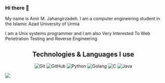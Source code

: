 ### Hi there 👋
My name is Amir M. Jahangirzadeh. I am a computer engineering student in the Islamic Azad University of Urmia

I am a Unix systems programmer and I am also Very Interested To Web Penetration Testing and Reverse Engineering

<h2 align="center">Technologies & Languages I use</h2>

<p align="center">
    <img src="https://img.shields.io/badge/-Git-F05032?style=for-the-badge&logo=git&logoColor=white" alt="Git">
    <img src="https://img.shields.io/badge/-Github-181717?style=for-the-badge&logo=github&logoColor=white" alt="GitHub">
    <img src="https://img.shields.io/badge/-Python-F7DF1E?style=for-the-badge&logo=Python&logoColor=white" alt="Python">
    <img src="https://img.shields.io/badge/-Golang-007ACC?style=for-the-badge&logo=Go&logoColor=white" alt="Golang">
    <img src="https://img.shields.io/badge/-C-007ACC?style=for-the-badge&logo=C&logoColor=white" alt="C">
    <img src="https://img.shields.io/badge/-Java-E34F26?style=for-the-badge&logo=Java&logoColor=white" alt="Java">
    
    
</p>


![](https://github-readme-stats.vercel.app/api?username=sudoeruser&show_icons=true)
